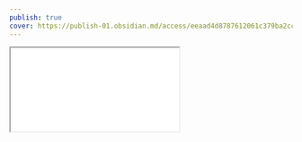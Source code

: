 ```yaml
---
publish: true
cover: https://publish-01.obsidian.md/access/eeaad4d8787612061c379ba2cca364bf/fishlist-cover.webp
---
```


<iframe src=fishlist-cover.webp  lazy>

In [Projects and apps I built for my own well-being](<../Projects and apps I built for my own well-being>) I mentioned projects that already exist and are _relatively_ stable. This post will focus on the stuff I'm actively developing and hope to eventually share, and on the things that I hope one day someone smarter than me will build!

In my work I want to be kind and curious, and these ideas would fall under the umbrella of _kind software_. Here's a [working definition](<../Kind software>) (I'll flesh it out more in a future update).

## Wishlist

I'll come up with nicer names, I promise.

### [Mental Health Toolbox (working title)](<../Mental Health Toolbox (working title)>)

A mobile/web-app with a list of tools you can reach out to when you're feeling down, stressed, anxious, low on motivation. It's highly personalised and co-created with the user.

**It's very low-tech.** In fact you can imagine it as a deck of Pokemon/MtG cards, where each card is a thing you can _do_ or _think of_ to get out of your own head and respond to whatever challenge lies ahead of you, constructively.

### [Pickle](<../Pickle>)

A _metronome_ for my attention (not a timer, not a trademark-protected [nightshade](https://en.wikipedia.org/wiki/Solanaceae)).

The main features include an adaptive task/rest cycle duration, allowing me to switch context quickly and work within the rhythm of my own attention span.

### [An everything canvas](<../An everything canvas>)

An infinite canvas/thinking tool that doesn't operate on images, text, media, but _objects_. An object could be static like a media file or a piece of text, but it could also be a small computer program, or a primitive dealing with transforming information.

### [Pierogi](<../Pierogi>)

A voice/thought recorder for accent-challenged people like myself.
